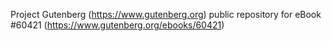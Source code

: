 Project Gutenberg (https://www.gutenberg.org) public repository for eBook #60421 (https://www.gutenberg.org/ebooks/60421)
